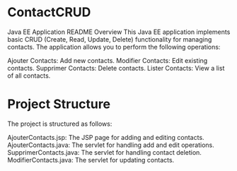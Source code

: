 # ContactCRUD

Java EE Application README
Overview
This Java EE application implements basic CRUD (Create, Read, Update, Delete) functionality for managing contacts. The application allows you to perform the following operations:

Ajouter Contacts: Add new contacts.
Modifier Contacts: Edit existing contacts.
Supprimer Contacts: Delete contacts.
Lister Contacts: View a list of all contacts.


# Project Structure
The project is structured as follows:

AjouterContacts.jsp: The JSP page for adding and editing contacts.
AjouterContacts.java: The servlet for handling add and edit operations.
SupprimerContacts.java: The servlet for handling contact deletion.
ModifierContacts.java: The servlet for updating contacts.


